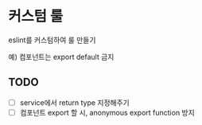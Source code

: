 # 커스텀 룰

eslint를 커스텀하여 룰 만들기

예) 컴포넌트는 export default 금지

## TODO

- [ ] service에서 return type 지정해주기
- [ ] 컴포넌트 export 할 시, anonymous export function 방지
